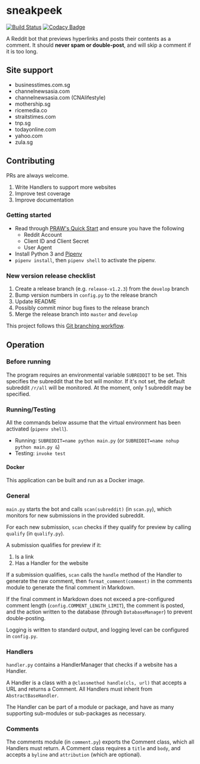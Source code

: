 # sneakpeek

[![Build Status](https://travis-ci.com/fterh/sneakpeek.svg?branch=master)](https://travis-ci.com/fterh/sneakpeek)
[![Codacy Badge](https://api.codacy.com/project/badge/Grade/a196dd3251ec4600b126c9a7712ddbf2)](https://app.codacy.com/app/fterh/sneakpeek?utm_source=github.com&utm_medium=referral&utm_content=fterh/sneakpeek&utm_campaign=Badge_Grade_Dashboard)

A Reddit bot that previews hyperlinks and posts their contents as a comment.
It should **never spam or double-post**, and will skip a comment if it is
too long.

## Site support
* businesstimes.com.sg
* channelnewsasia.com
* channelnewsasia.com (CNAlifestyle)
* mothership.sg  
* ricemedia.co
* straitstimes.com
* tnp.sg
* todayonline.com
* yahoo.com
* zula.sg

## Contributing
PRs are always welcome.

1. Write Handlers to support more websites
2. Improve test coverage
3. Improve documentation

### Getting started
- Read through [PRAW's Quick Start](https://praw.readthedocs.io/en/latest/getting_started/quick_start.html#quick-start) and ensure you have the following
    - Reddit Account
    - Client ID and Client Secret
    - User Agent
- Install Python 3 and [Pipenv](https://docs.pipenv.org/en/latest/)
- `pipenv install`, then `pipenv shell` to activate the pipenv.


### New version release checklist
1. Create a release branch (e.g. `release-v1.2.3`) from the `develop` branch
2. Bump version numbers in `config.py` to the release branch
3. Update README
4. Possibly commit minor bug fixes to the release branch
5. Merge the release branch into `master` and `develop` 

This project follows this [Git branching workflow](https://nvie.com/posts/a-successful-git-branching-model/).

## Operation
### Before running
The program requires an environmental variable `SUBREDDIT` to be set.
This specifies the subreddit that the bot will monitor.
If it's not set, the default subreddit `/r/all` will be monitored.
At the moment, only 1 subreddit may be specified.

### Running/Testing
All the commands below assume that the virtual environment has been activated
(`pipenv shell`).

* Running: `SUBREDDIT=name python main.py` (or `SUBREDDIT=name nohup python main.py &`)
* Testing: `invoke test`

#### Docker
This application can be built and run as a Docker image.

### General
`main.py` starts the bot and calls `scan(subreddit)` (in `scan.py`), 
which monitors for new submissions in the provided subreddit.

For each new submission, `scan` checks if they qualify for preview 
by calling `qualify` (in `qualify.py`). 

A submission qualifies for preview if it:
1. Is a link
2. Has a Handler for the website

If a submission qualifies, `scan` calls the `handle` method of the Handler 
to generate the raw comment, then `format_comment(comment)` in the 
comments module to generate the final comment in Markdown.

If the final comment in Markdown does not exceed a pre-configured comment length
(`config.COMMENT_LENGTH_LIMIT`), the comment is posted, and the action written 
to the database (through `DatabaseManager`) to prevent double-posting.

Logging is written to standard output, and logging level can be configured in
`config.py`.

### Handlers
`handler.py` contains a HandlerManager that checks if a website has a Handler. 

A Handler is a class with a `@classmethod handle(cls, url)` that accepts a URL 
and returns a Comment. All Handlers must inherit from `AbstractBaseHandler`. 

The Handler can be part of a module or package, and have as many supporting 
sub-modules or sub-packages as necessary.

### Comments
The comments module (in `comment.py`) exports the Comment class, 
which all Handlers must return. A Comment class requires a `title` and `body`, 
and accepts a `byline` and `attribution` (which are optional). 
